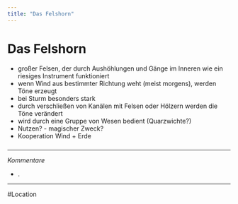 ```yaml
---
title: "Das Felshorn"
---
```

# Das Felshorn
- großer Felsen, der durch Aushöhlungen und Gänge im Inneren wie ein riesiges Instrument funktioniert
- wenn Wind aus bestimmter Richtung weht (meist morgens), werden Töne erzeugt
- bei Sturm besonders stark
- durch verschließen von Kanälen mit Felsen oder Hölzern werden die Töne verändert
- wird durch eine Gruppe von Wesen bedient (Quarzwichte?)
- Nutzen? - magischer Zweck?
- Kooperation Wind + Erde
#####
---
*Kommentare*
- .
---
#Location